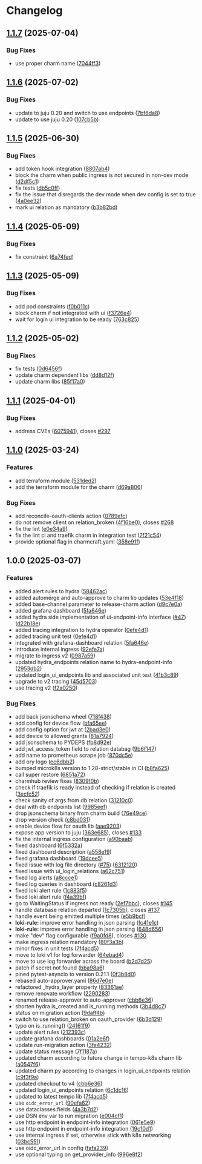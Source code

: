 # Changelog

## [1.1.7](https://github.com/canonical/hydra-operator/compare/v1.1.6...v1.1.7) (2025-07-04)


### Bug Fixes

* use proper charm name ([7044ff3](https://github.com/canonical/hydra-operator/commit/7044ff3dd6e23a4034fab806b11691c5b098d7b3))

## [1.1.6](https://github.com/canonical/hydra-operator/compare/v1.1.5...v1.1.6) (2025-07-02)


### Bug Fixes

* update to juju 0.20 and switch to use endpoints ([7bf6da8](https://github.com/canonical/hydra-operator/commit/7bf6da837b46486ebec50b25457ae69b1a253a23))
* update to use juju 0.20 ([107cb5b](https://github.com/canonical/hydra-operator/commit/107cb5bed828617b88d7783c9637eaf6e31c1764))

## [1.1.5](https://github.com/canonical/hydra-operator/compare/v1.1.4...v1.1.5) (2025-06-30)


### Bug Fixes

* add token hook integration ([8807ab4](https://github.com/canonical/hydra-operator/commit/8807ab42313781fe72d5e5e4ab602ed06e209a3c))
* block the charm when public ingress is not secured in non-dev mode ([d2df5c1](https://github.com/canonical/hydra-operator/commit/d2df5c1ec0dd358caa05238d0fb948c1f975a0ba))
* fix tests ([db5c0ff](https://github.com/canonical/hydra-operator/commit/db5c0ff0ca6db95789890f9a7dd51479fd8fb8a3))
* fix the issue that disregards the dev mode when dev config is set to true ([4a0ee32](https://github.com/canonical/hydra-operator/commit/4a0ee32026212bc229539dcc49e64455f59ce2d1))
* mark ui relation as mandatory ([b3b82bd](https://github.com/canonical/hydra-operator/commit/b3b82bd0d9c3bbca87294b60b864a06b2e1b81a8))

## [1.1.4](https://github.com/canonical/hydra-operator/compare/v1.1.3...v1.1.4) (2025-05-09)


### Bug Fixes

* fix constraint ([6a74fed](https://github.com/canonical/hydra-operator/commit/6a74fed3fb49e791d0270d762502d8f9c31267f6))

## [1.1.3](https://github.com/canonical/hydra-operator/compare/v1.1.2...v1.1.3) (2025-05-09)


### Bug Fixes

* add pod constraints ([f0b011c](https://github.com/canonical/hydra-operator/commit/f0b011c9243774a4c2baf9805e7fe0a727fd85a7))
* block charm if not integrated with ui ([f3726e4](https://github.com/canonical/hydra-operator/commit/f3726e44b4a47cb32bb8c09eb3b0f85d10ebe7d3))
* wait for login ui integration to be ready ([763c825](https://github.com/canonical/hydra-operator/commit/763c8254875d722731bb0d99e091d67b5ce3ac5b))

## [1.1.2](https://github.com/canonical/hydra-operator/compare/v1.1.1...v1.1.2) (2025-05-02)


### Bug Fixes

* fix tests ([0d6456f](https://github.com/canonical/hydra-operator/commit/0d6456f27a60eb36cdeb8c5d5674042917d0a6de))
* update charm dependent libs ([dd8d12f](https://github.com/canonical/hydra-operator/commit/dd8d12f6a647ad7faf6e9f7565e4f7b99b90f9e3))
* update charm libs ([85f17a0](https://github.com/canonical/hydra-operator/commit/85f17a0a93a1b80679e6afbfa23fe983999916b9))

## [1.1.1](https://github.com/canonical/hydra-operator/compare/v1.1.0...v1.1.1) (2025-04-01)


### Bug Fixes

* address CVEs ([6075941](https://github.com/canonical/hydra-operator/commit/6075941d6581ae42b9251ef44bf1097fc36960b7)), closes [#297](https://github.com/canonical/hydra-operator/issues/297)

## [1.1.0](https://github.com/canonical/hydra-operator/compare/v1.0.0...v1.1.0) (2025-03-24)


### Features

* add terraform module ([531ded2](https://github.com/canonical/hydra-operator/commit/531ded2679ca38bc3c18755feb21beb6d0003e59))
* add the terraform module for the charm ([d69a806](https://github.com/canonical/hydra-operator/commit/d69a80662ae069732c3198b06d91b8cd037d94af))


### Bug Fixes

* add reconcile-oauth-clients action ([0789efc](https://github.com/canonical/hydra-operator/commit/0789efc545516732c62c5ae4ae5f8ae685ba78b1))
* do not remove client on relation_broken ([4f16be0](https://github.com/canonical/hydra-operator/commit/4f16be0e45e61adcae5268b93a3473360aee468f)), closes [#268](https://github.com/canonical/hydra-operator/issues/268)
* fix the lint ([e0e34a9](https://github.com/canonical/hydra-operator/commit/e0e34a964565d1ee6441e50e457eed5d613c0b1b))
* fix the lint ci and traefik charm in integration test ([7f21c54](https://github.com/canonical/hydra-operator/commit/7f21c54e1c08e629ad438bec6a685f345c8b8c0b))
* provide optional flag in charmcraft.yaml ([358e91f](https://github.com/canonical/hydra-operator/commit/358e91f7cab8f8a033e217662d1abe0408854e08))

## 1.0.0 (2025-03-07)


### Features

* added alert rules to hydra ([58462ac](https://github.com/canonical/hydra-operator/commit/58462ac00457d10789ee834f4bb32edcd3aa618b))
* added automerge and auto-approve to charm lib updates ([53e4f18](https://github.com/canonical/hydra-operator/commit/53e4f18e83d5b98bfaff009ab4105b0545889606))
* added base-channel parameter to release-charm action ([d9c7e0a](https://github.com/canonical/hydra-operator/commit/d9c7e0afa7e0d9bd311bef019cf77bb5ecff5966))
* added grafana dashboard ([5fa646e](https://github.com/canonical/hydra-operator/commit/5fa646e5e4594dd257d7c62a12c3a0ae9646dd5d))
* added hydra side implementation of ui-endpoint-info interface ([#47](https://github.com/canonical/hydra-operator/issues/47)) ([d22b18e](https://github.com/canonical/hydra-operator/commit/d22b18e98d0a9a72a7af082a973a2ef9a4fb4980))
* added tracing integration to hydra operator ([0efe4d1](https://github.com/canonical/hydra-operator/commit/0efe4d1ec16a5b2c2ad26689176d0729c0bcf53e))
* added tracing unit test ([0efe4d1](https://github.com/canonical/hydra-operator/commit/0efe4d1ec16a5b2c2ad26689176d0729c0bcf53e))
* integrated with grafana-dashboard relation ([5fa646e](https://github.com/canonical/hydra-operator/commit/5fa646e5e4594dd257d7c62a12c3a0ae9646dd5d))
* introduce internal ingress ([92efe7a](https://github.com/canonical/hydra-operator/commit/92efe7ad001dda4b540f5422cea1a8516a4b2173))
* migrate to ingress v2 ([0987a59](https://github.com/canonical/hydra-operator/commit/0987a5978ebc36b1b1cf2d05339a449993007df8))
* updated hydra_endpoints relation name to hydra-endpoint-info ([2953db2](https://github.com/canonical/hydra-operator/commit/2953db263f8ac843f64281d01f413d7a71285220))
* updated login_ui_endpoints lib and associated unit test ([41b3c89](https://github.com/canonical/hydra-operator/commit/41b3c89685b6feb033709219a94cad4114bd868b))
* upgrade to v2 tracing ([45d5703](https://github.com/canonical/hydra-operator/commit/45d570380eb3d3f14031049443b0fb3766f840f0))
* use tracing v2 ([f2a0250](https://github.com/canonical/hydra-operator/commit/f2a0250d25fcc5d3c913e97e512555b9ed035703))


### Bug Fixes

* add back jsonschema wheel ([718f438](https://github.com/canonical/hydra-operator/commit/718f4380047d03acef2b5e7b979aea0be206a2d4))
* add config for device flow ([bfa65ee](https://github.com/canonical/hydra-operator/commit/bfa65ee5bab2e5551d449e0c121e1d3eb16cfc33))
* add config option for jwt at ([2bad3e0](https://github.com/canonical/hydra-operator/commit/2bad3e07b714e9697950c5531808c0fcaa8488fe))
* add device to allowed grants ([81a7924](https://github.com/canonical/hydra-operator/commit/81a7924e8398147c830319d94a5ac3ccd7ef3495))
* add jsonschema to PYDEPS ([fb8d92e](https://github.com/canonical/hydra-operator/commit/fb8d92e9a31b9e21bc45e851d396eb074747a32b))
* add jwt_access_token field to relation databag ([9b6f147](https://github.com/canonical/hydra-operator/commit/9b6f14705946e3fac1f1e89303967cd15fbf30fa))
* add name to prometheus scrape job ([870dc5e](https://github.com/canonical/hydra-operator/commit/870dc5e0f01e1e6c4177992a49b42e6995b54ff4))
* add ory logo ([ec6dbb2](https://github.com/canonical/hydra-operator/commit/ec6dbb250764639c55b00fa073facb131c55a50a))
* bumped microk8s version to 1.28-strict/stable in CI ([b8fa625](https://github.com/canonical/hydra-operator/commit/b8fa6254e61bd652090bf59856af643aa7b28f80))
* call super restore ([6851a72](https://github.com/canonical/hydra-operator/commit/6851a72b6f2b67a25735e3be7edbca3743b190d6))
* charmhub review fixes ([8309f0b](https://github.com/canonical/hydra-operator/commit/8309f0b1df4b1e76a61efb4a700f12dbd7039cf7))
* check if traefik is ready instead of checking if relation is created ([3ecfc52](https://github.com/canonical/hydra-operator/commit/3ecfc522b48fa2890abeb3d32c4c780adc7abb65))
* check sanity of args from db relation ([31210c0](https://github.com/canonical/hydra-operator/commit/31210c05aeac0512d359278cb892fad0564109e8))
* deal with db endpoints list ([9985eef](https://github.com/canonical/hydra-operator/commit/9985eefbbb164f2ea7f2bc56274b35b818e9e81b))
* drop jsonschema binary from charm build ([76e49ce](https://github.com/canonical/hydra-operator/commit/76e49ceca2c23936cb98a2d498ecf7624c302242))
* drop version check ([c8bd031](https://github.com/canonical/hydra-operator/commit/c8bd031488d3ed10b4ba1451b784be0bda4fbbd5))
* enable device flow for oauth lib ([aae9203](https://github.com/canonical/hydra-operator/commit/aae92039128175fcae3ddfd0e7ab3193f543e70d))
* expose app version to juju ([363e685](https://github.com/canonical/hydra-operator/commit/363e685feff3dac37aead000f0f05cceb3e47a62)), closes [#133](https://github.com/canonical/hydra-operator/issues/133)
* fix the internal ingress configuration ([a90baab](https://github.com/canonical/hydra-operator/commit/a90baaba04001b76a63b060985199b84224ab54a))
* fixed dashboard ([6f5332a](https://github.com/canonical/hydra-operator/commit/6f5332a62deec87b3c648e5127f43b6a3a025473))
* fixed dashboard description ([a558e19](https://github.com/canonical/hydra-operator/commit/a558e1937d952ab10c0fbcae85f0a1d853ddc54e))
* fixed grafana dashboard ([19dcee5](https://github.com/canonical/hydra-operator/commit/19dcee5f93014e4bdfdce40744817ee2fd7d4256))
* fixed issue with log file directory ([#75](https://github.com/canonical/hydra-operator/issues/75)) ([6312120](https://github.com/canonical/hydra-operator/commit/6312120308d15835e2cde6ad10b1a04bddf07af8))
* fixed issue with ui_login_relations ([a62c751](https://github.com/canonical/hydra-operator/commit/a62c7513dcbfafb1e990da6953fa714c0c1efc8b))
* fixed log alerts ([a8ccce1](https://github.com/canonical/hydra-operator/commit/a8ccce17b141f0f9fa047dc365a48d6682833049))
* fixed log queries in dashboard ([c8261d3](https://github.com/canonical/hydra-operator/commit/c8261d3beac673ce761d975d70d6e68fed591f62))
* fixed loki alert rule ([1c883f5](https://github.com/canonical/hydra-operator/commit/1c883f59b1af1cfef4eecaa28c74c80c7f1dbef4))
* fixed loki alert rule ([f4a39bf](https://github.com/canonical/hydra-operator/commit/f4a39bf584554942f328ea5d7009fa1761e1db01))
* go to WaitingStatus if ingress not ready ([2ef7bbc](https://github.com/canonical/hydra-operator/commit/2ef7bbc6de10ede855418d2e6204c9e78f64aedf)), closes [#145](https://github.com/canonical/hydra-operator/issues/145)
* handle database relation departed ([1c7305b](https://github.com/canonical/hydra-operator/commit/1c7305b746813a386b899de42e745e194b195946)), closes [#137](https://github.com/canonical/hydra-operator/issues/137)
* handle event being emitted multiple times ([e5b9bcf](https://github.com/canonical/hydra-operator/commit/e5b9bcf8ff538cf7a0d62eab76036121811f41f0))
* **loki-rule:** improve error handling in json parsing ([fc41e1c](https://github.com/canonical/hydra-operator/commit/fc41e1cfd26aebeb33792100dc866689b1093490))
* **loki-rule:** improve error handling in json parsing ([648d656](https://github.com/canonical/hydra-operator/commit/648d65693f9fd6ec52408008eaf7d457ca58f960))
* make "dev" flag configurable ([f9a0fd8](https://github.com/canonical/hydra-operator/commit/f9a0fd86914c84f4c06f56d57e194451e9a8ca6b)), closes [#130](https://github.com/canonical/hydra-operator/issues/130)
* make ingress relation mandatory ([80f3a3b](https://github.com/canonical/hydra-operator/commit/80f3a3bf71008df91eb7d58181492be65b6fc2ae))
* minor fixes in unit tests ([7f4acd5](https://github.com/canonical/hydra-operator/commit/7f4acd5bde764039cc7e810f5adf878188e76317))
* move to loki v1 for log forwarder ([64ebad4](https://github.com/canonical/hydra-operator/commit/64ebad48b75498ef06c6bf4bf5def62fab4b3b3c))
* move to use log forwarder across the board ([b2d7d25](https://github.com/canonical/hydra-operator/commit/b2d7d2574c4cbc5e03a15468207735c12ab577fb))
* patch if secret not found ([bba98a6](https://github.com/canonical/hydra-operator/commit/bba98a6c330316b7b44020fd9dd1f18788eae535))
* pined pytest-asyncio to version 0.21.1 ([0f3b8d0](https://github.com/canonical/hydra-operator/commit/0f3b8d0d93b8bcb71cd8b9ad2063a23cabeed632))
* rebased auto-approver.yaml ([86d7e0e](https://github.com/canonical/hydra-operator/commit/86d7e0e0bd4795f7dc01a196c6d91aea088cf756))
* refactored _hydra_layer property ([83361ae](https://github.com/canonical/hydra-operator/commit/83361aeaf67fccdaa8a18c96c34df4ef42550608))
* remove renovate workflow ([2290283](https://github.com/canonical/hydra-operator/commit/22902831be9fbda771da3faba9f9b2086d86607b))
* renamed release-approver to auto-approver ([cbb6e36](https://github.com/canonical/hydra-operator/commit/cbb6e3651d6c7585e8df8f9b2d425d91bb1fce3c))
* shorten hydra is_created and is_running methods ([3b4d8c7](https://github.com/canonical/hydra-operator/commit/3b4d8c7f5d580117f610ed38ca2247a5cf9dbf2f))
* status on migration action ([9daff4b](https://github.com/canonical/hydra-operator/commit/9daff4b6c43fc7e0e639c97f696944276d7391da))
* switch to use relation_broken on oauth_provider ([6b3d129](https://github.com/canonical/hydra-operator/commit/6b3d129f621ca281cbe85dd364b9453ddb8260cb))
* typo on is_running() ([24161f9](https://github.com/canonical/hydra-operator/commit/24161f9c965aca0178046f3c6b9cd725649486dd))
* update alert rules ([212393c](https://github.com/canonical/hydra-operator/commit/212393c2e34bcbe253a78cb0b09a2fce2108a8ef))
* update grafana dashboards ([01a2e6f](https://github.com/canonical/hydra-operator/commit/01a2e6f7d31fd1aeb225c80344a8b20ab3726729))
* update run-migration action ([3fe4232](https://github.com/canonical/hydra-operator/commit/3fe423209dc29836960197387fc29e81067e3473))
* update status message ([7f1187a](https://github.com/canonical/hydra-operator/commit/7f1187add832abe883601cbeeba677744ea65dd5))
* updated charm according to future change in tempo-k8s charm lib ([a0547f6](https://github.com/canonical/hydra-operator/commit/a0547f6fad4191747ad8180fa53d0d275b76a88b))
* updated charm.py according to changes in login_ui_endpoints relation ([c9f3f9a](https://github.com/canonical/hydra-operator/commit/c9f3f9aec83673f3ff80ec7eb6b4c8910804a926))
* updated checkout to v4 ([cbb6e36](https://github.com/canonical/hydra-operator/commit/cbb6e3651d6c7585e8df8f9b2d425d91bb1fce3c))
* updated login_ui_endpoints relation ([6c1dc16](https://github.com/canonical/hydra-operator/commit/6c1dc16bc7879cc67fd5d302ae1141a41fe638a0))
* updated to latest tempo lib ([7f4acd5](https://github.com/canonical/hydra-operator/commit/7f4acd5bde764039cc7e810f5adf878188e76317))
* use `oidc_error_url` ([90efa62](https://github.com/canonical/hydra-operator/commit/90efa62e02db63bc23fecf7cdcf8ba900e6fb4d2))
* use dataclasses.fields ([4a3b7d2](https://github.com/canonical/hydra-operator/commit/4a3b7d25f7558dbf926b05153a5e02b9deefcbfb))
* use DSN env var to run migration ([e004cf1](https://github.com/canonical/hydra-operator/commit/e004cf17435b8aef51be8fb23792f9be5a7c8cab))
* use http endpoint in endpoint-info integration ([061e5e9](https://github.com/canonical/hydra-operator/commit/061e5e97749c74e4f549461c44b451bc9566ef1d))
* use http endpoint in endpoint-info integration ([19c10d1](https://github.com/canonical/hydra-operator/commit/19c10d14e0c3ad45092e56d67362c1e764112012))
* use internal ingress if set, otherwise stick with k8s networking ([03bc551](https://github.com/canonical/hydra-operator/commit/03bc551e72fbe8f360c2c1a58f650d5d71990409))
* use oidc_error_url in config ([fafa239](https://github.com/canonical/hydra-operator/commit/fafa239d26ce0da057340e0aeae717d1e60f6499))
* use optional typing on get_provider_info ([996e8f2](https://github.com/canonical/hydra-operator/commit/996e8f253e896dbcbee3f3e0340bcb1cd75c4c03))
